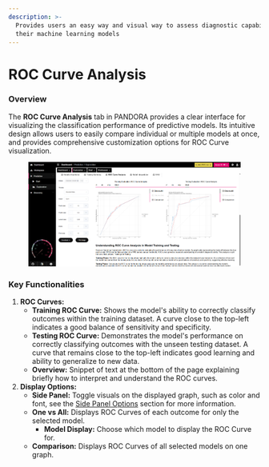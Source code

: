 ```yaml
---
description: >-
  Provides users an easy way and visual way to assess diagnostic capabilities of
  their machine learning models
---
```


# ROC Curve Analysis

### Overview

The **ROC Curve Analysis** tab in PANDORA provides a clear interface for visualizing the classification performance of predictive models. Its intuitive design allows users to easily compare individual or multiple models at once, and provides comprehensive customization options for ROC Curve visualization.



<figure><img src="../../../.gitbook/assets/Exploration_ROC Curves.png" alt=""><figcaption></figcaption></figure>

### Key Functionalities

1. **ROC Curves:**
   * **Training ROC Curve:** Shows the model's ability to correctly classify outcomes within the training dataset. A curve close to the top-left indicates a good balance of sensitivity and specificity.
   * **Testing ROC Curve:** Demonstrates the model's performance on correctly classifying outcomes with the unseen testing dataset. A curve that remains close to the top-left indicates good learning and ability to generalize to new data.
   * **Overview:** Snippet of text at the bottom of the page explaining briefly how to interpret and understand the ROC curves.
2. **Display Options:**
   * **Side Panel:** Toggle visuals on the displayed graph, such as color and font, see the [Side Panel Options](../../discovery/side-panel-options.md) section for more information.
   * **One vs All:** Displays ROC Curves of each outcome for only the selected model.
     * **Model Display:** Choose which model to display the ROC Curve for.
   * **Comparison:** Displays ROC Curves of all selected models on one graph.

